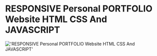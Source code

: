 # RESPONSIVE Personal PORTFOLIO Website HTML CSS And JAVASCRIPT



!['RESPONSIVE Personal PORTFOLIO Website HTML CSS And JAVASCRIPT'](https://raw.githubusercontent.com/ziddahedem/portfolio3/master/Screenshot.png "RESPONSIVE Personal PORTFOLIO Website HTML CSS And JAVASCRIPT")
